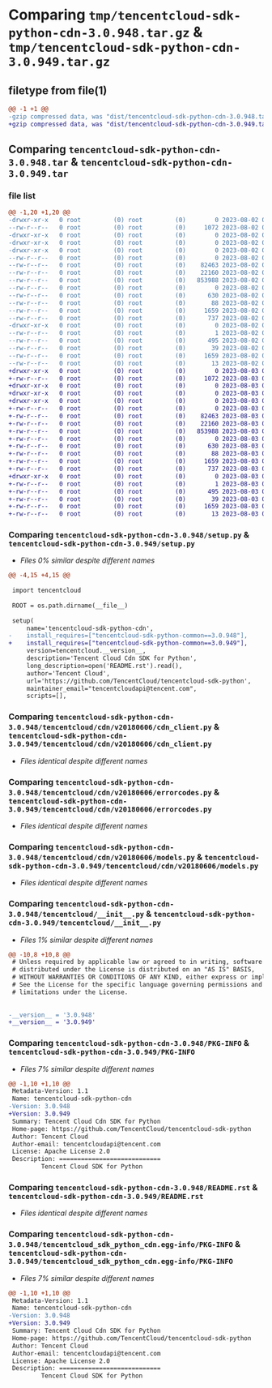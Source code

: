 # Comparing `tmp/tencentcloud-sdk-python-cdn-3.0.948.tar.gz` & `tmp/tencentcloud-sdk-python-cdn-3.0.949.tar.gz`

## filetype from file(1)

```diff
@@ -1 +1 @@
-gzip compressed data, was "dist/tencentcloud-sdk-python-cdn-3.0.948.tar", last modified: Wed Aug  2 00:25:23 2023, max compression
+gzip compressed data, was "dist/tencentcloud-sdk-python-cdn-3.0.949.tar", last modified: Thu Aug  3 00:21:48 2023, max compression
```

## Comparing `tencentcloud-sdk-python-cdn-3.0.948.tar` & `tencentcloud-sdk-python-cdn-3.0.949.tar`

### file list

```diff
@@ -1,20 +1,20 @@
-drwxr-xr-x   0 root         (0) root         (0)        0 2023-08-02 00:25:23.000000 tencentcloud-sdk-python-cdn-3.0.948/
--rw-r--r--   0 root         (0) root         (0)     1072 2023-08-02 00:25:23.000000 tencentcloud-sdk-python-cdn-3.0.948/setup.py
-drwxr-xr-x   0 root         (0) root         (0)        0 2023-08-02 00:25:23.000000 tencentcloud-sdk-python-cdn-3.0.948/tencentcloud/
-drwxr-xr-x   0 root         (0) root         (0)        0 2023-08-02 00:25:23.000000 tencentcloud-sdk-python-cdn-3.0.948/tencentcloud/cdn/
-drwxr-xr-x   0 root         (0) root         (0)        0 2023-08-02 00:25:23.000000 tencentcloud-sdk-python-cdn-3.0.948/tencentcloud/cdn/v20180606/
--rw-r--r--   0 root         (0) root         (0)        0 2023-08-02 00:25:23.000000 tencentcloud-sdk-python-cdn-3.0.948/tencentcloud/cdn/v20180606/__init__.py
--rw-r--r--   0 root         (0) root         (0)    82463 2023-08-02 00:25:23.000000 tencentcloud-sdk-python-cdn-3.0.948/tencentcloud/cdn/v20180606/cdn_client.py
--rw-r--r--   0 root         (0) root         (0)    22160 2023-08-02 00:25:23.000000 tencentcloud-sdk-python-cdn-3.0.948/tencentcloud/cdn/v20180606/errorcodes.py
--rw-r--r--   0 root         (0) root         (0)   853988 2023-08-02 00:25:23.000000 tencentcloud-sdk-python-cdn-3.0.948/tencentcloud/cdn/v20180606/models.py
--rw-r--r--   0 root         (0) root         (0)        0 2023-08-02 00:25:23.000000 tencentcloud-sdk-python-cdn-3.0.948/tencentcloud/cdn/__init__.py
--rw-r--r--   0 root         (0) root         (0)      630 2023-08-02 00:25:23.000000 tencentcloud-sdk-python-cdn-3.0.948/tencentcloud/__init__.py
--rw-r--r--   0 root         (0) root         (0)       88 2023-08-02 00:25:23.000000 tencentcloud-sdk-python-cdn-3.0.948/setup.cfg
--rw-r--r--   0 root         (0) root         (0)     1659 2023-08-02 00:25:23.000000 tencentcloud-sdk-python-cdn-3.0.948/PKG-INFO
--rw-r--r--   0 root         (0) root         (0)      737 2023-08-02 00:25:23.000000 tencentcloud-sdk-python-cdn-3.0.948/README.rst
-drwxr-xr-x   0 root         (0) root         (0)        0 2023-08-02 00:25:23.000000 tencentcloud-sdk-python-cdn-3.0.948/tencentcloud_sdk_python_cdn.egg-info/
--rw-r--r--   0 root         (0) root         (0)        1 2023-08-02 00:25:23.000000 tencentcloud-sdk-python-cdn-3.0.948/tencentcloud_sdk_python_cdn.egg-info/dependency_links.txt
--rw-r--r--   0 root         (0) root         (0)      495 2023-08-02 00:25:23.000000 tencentcloud-sdk-python-cdn-3.0.948/tencentcloud_sdk_python_cdn.egg-info/SOURCES.txt
--rw-r--r--   0 root         (0) root         (0)       39 2023-08-02 00:25:23.000000 tencentcloud-sdk-python-cdn-3.0.948/tencentcloud_sdk_python_cdn.egg-info/requires.txt
--rw-r--r--   0 root         (0) root         (0)     1659 2023-08-02 00:25:23.000000 tencentcloud-sdk-python-cdn-3.0.948/tencentcloud_sdk_python_cdn.egg-info/PKG-INFO
--rw-r--r--   0 root         (0) root         (0)       13 2023-08-02 00:25:23.000000 tencentcloud-sdk-python-cdn-3.0.948/tencentcloud_sdk_python_cdn.egg-info/top_level.txt
+drwxr-xr-x   0 root         (0) root         (0)        0 2023-08-03 00:21:48.000000 tencentcloud-sdk-python-cdn-3.0.949/
+-rw-r--r--   0 root         (0) root         (0)     1072 2023-08-03 00:21:48.000000 tencentcloud-sdk-python-cdn-3.0.949/setup.py
+drwxr-xr-x   0 root         (0) root         (0)        0 2023-08-03 00:21:48.000000 tencentcloud-sdk-python-cdn-3.0.949/tencentcloud/
+drwxr-xr-x   0 root         (0) root         (0)        0 2023-08-03 00:21:48.000000 tencentcloud-sdk-python-cdn-3.0.949/tencentcloud/cdn/
+drwxr-xr-x   0 root         (0) root         (0)        0 2023-08-03 00:21:48.000000 tencentcloud-sdk-python-cdn-3.0.949/tencentcloud/cdn/v20180606/
+-rw-r--r--   0 root         (0) root         (0)        0 2023-08-03 00:21:48.000000 tencentcloud-sdk-python-cdn-3.0.949/tencentcloud/cdn/v20180606/__init__.py
+-rw-r--r--   0 root         (0) root         (0)    82463 2023-08-03 00:21:48.000000 tencentcloud-sdk-python-cdn-3.0.949/tencentcloud/cdn/v20180606/cdn_client.py
+-rw-r--r--   0 root         (0) root         (0)    22160 2023-08-03 00:21:48.000000 tencentcloud-sdk-python-cdn-3.0.949/tencentcloud/cdn/v20180606/errorcodes.py
+-rw-r--r--   0 root         (0) root         (0)   853988 2023-08-03 00:21:48.000000 tencentcloud-sdk-python-cdn-3.0.949/tencentcloud/cdn/v20180606/models.py
+-rw-r--r--   0 root         (0) root         (0)        0 2023-08-03 00:21:48.000000 tencentcloud-sdk-python-cdn-3.0.949/tencentcloud/cdn/__init__.py
+-rw-r--r--   0 root         (0) root         (0)      630 2023-08-03 00:21:48.000000 tencentcloud-sdk-python-cdn-3.0.949/tencentcloud/__init__.py
+-rw-r--r--   0 root         (0) root         (0)       88 2023-08-03 00:21:48.000000 tencentcloud-sdk-python-cdn-3.0.949/setup.cfg
+-rw-r--r--   0 root         (0) root         (0)     1659 2023-08-03 00:21:48.000000 tencentcloud-sdk-python-cdn-3.0.949/PKG-INFO
+-rw-r--r--   0 root         (0) root         (0)      737 2023-08-03 00:21:48.000000 tencentcloud-sdk-python-cdn-3.0.949/README.rst
+drwxr-xr-x   0 root         (0) root         (0)        0 2023-08-03 00:21:48.000000 tencentcloud-sdk-python-cdn-3.0.949/tencentcloud_sdk_python_cdn.egg-info/
+-rw-r--r--   0 root         (0) root         (0)        1 2023-08-03 00:21:48.000000 tencentcloud-sdk-python-cdn-3.0.949/tencentcloud_sdk_python_cdn.egg-info/dependency_links.txt
+-rw-r--r--   0 root         (0) root         (0)      495 2023-08-03 00:21:48.000000 tencentcloud-sdk-python-cdn-3.0.949/tencentcloud_sdk_python_cdn.egg-info/SOURCES.txt
+-rw-r--r--   0 root         (0) root         (0)       39 2023-08-03 00:21:48.000000 tencentcloud-sdk-python-cdn-3.0.949/tencentcloud_sdk_python_cdn.egg-info/requires.txt
+-rw-r--r--   0 root         (0) root         (0)     1659 2023-08-03 00:21:48.000000 tencentcloud-sdk-python-cdn-3.0.949/tencentcloud_sdk_python_cdn.egg-info/PKG-INFO
+-rw-r--r--   0 root         (0) root         (0)       13 2023-08-03 00:21:48.000000 tencentcloud-sdk-python-cdn-3.0.949/tencentcloud_sdk_python_cdn.egg-info/top_level.txt
```

### Comparing `tencentcloud-sdk-python-cdn-3.0.948/setup.py` & `tencentcloud-sdk-python-cdn-3.0.949/setup.py`

 * *Files 0% similar despite different names*

```diff
@@ -4,15 +4,15 @@
 
 import tencentcloud
 
 ROOT = os.path.dirname(__file__)
 
 setup(
     name='tencentcloud-sdk-python-cdn',
-    install_requires=["tencentcloud-sdk-python-common==3.0.948"],
+    install_requires=["tencentcloud-sdk-python-common==3.0.949"],
     version=tencentcloud.__version__,
     description='Tencent Cloud Cdn SDK for Python',
     long_description=open('README.rst').read(),
     author='Tencent Cloud',
     url='https://github.com/TencentCloud/tencentcloud-sdk-python',
     maintainer_email="tencentcloudapi@tencent.com",
     scripts=[],
```

### Comparing `tencentcloud-sdk-python-cdn-3.0.948/tencentcloud/cdn/v20180606/cdn_client.py` & `tencentcloud-sdk-python-cdn-3.0.949/tencentcloud/cdn/v20180606/cdn_client.py`

 * *Files identical despite different names*

### Comparing `tencentcloud-sdk-python-cdn-3.0.948/tencentcloud/cdn/v20180606/errorcodes.py` & `tencentcloud-sdk-python-cdn-3.0.949/tencentcloud/cdn/v20180606/errorcodes.py`

 * *Files identical despite different names*

### Comparing `tencentcloud-sdk-python-cdn-3.0.948/tencentcloud/cdn/v20180606/models.py` & `tencentcloud-sdk-python-cdn-3.0.949/tencentcloud/cdn/v20180606/models.py`

 * *Files identical despite different names*

### Comparing `tencentcloud-sdk-python-cdn-3.0.948/tencentcloud/__init__.py` & `tencentcloud-sdk-python-cdn-3.0.949/tencentcloud/__init__.py`

 * *Files 1% similar despite different names*

```diff
@@ -10,8 +10,8 @@
 # Unless required by applicable law or agreed to in writing, software
 # distributed under the License is distributed on an "AS IS" BASIS,
 # WITHOUT WARRANTIES OR CONDITIONS OF ANY KIND, either express or implied.
 # See the License for the specific language governing permissions and
 # limitations under the License.
 
 
-__version__ = '3.0.948'
+__version__ = '3.0.949'
```

### Comparing `tencentcloud-sdk-python-cdn-3.0.948/PKG-INFO` & `tencentcloud-sdk-python-cdn-3.0.949/PKG-INFO`

 * *Files 7% similar despite different names*

```diff
@@ -1,10 +1,10 @@
 Metadata-Version: 1.1
 Name: tencentcloud-sdk-python-cdn
-Version: 3.0.948
+Version: 3.0.949
 Summary: Tencent Cloud Cdn SDK for Python
 Home-page: https://github.com/TencentCloud/tencentcloud-sdk-python
 Author: Tencent Cloud
 Author-email: tencentcloudapi@tencent.com
 License: Apache License 2.0
 Description: ============================
         Tencent Cloud SDK for Python
```

### Comparing `tencentcloud-sdk-python-cdn-3.0.948/README.rst` & `tencentcloud-sdk-python-cdn-3.0.949/README.rst`

 * *Files identical despite different names*

### Comparing `tencentcloud-sdk-python-cdn-3.0.948/tencentcloud_sdk_python_cdn.egg-info/PKG-INFO` & `tencentcloud-sdk-python-cdn-3.0.949/tencentcloud_sdk_python_cdn.egg-info/PKG-INFO`

 * *Files 7% similar despite different names*

```diff
@@ -1,10 +1,10 @@
 Metadata-Version: 1.1
 Name: tencentcloud-sdk-python-cdn
-Version: 3.0.948
+Version: 3.0.949
 Summary: Tencent Cloud Cdn SDK for Python
 Home-page: https://github.com/TencentCloud/tencentcloud-sdk-python
 Author: Tencent Cloud
 Author-email: tencentcloudapi@tencent.com
 License: Apache License 2.0
 Description: ============================
         Tencent Cloud SDK for Python
```

